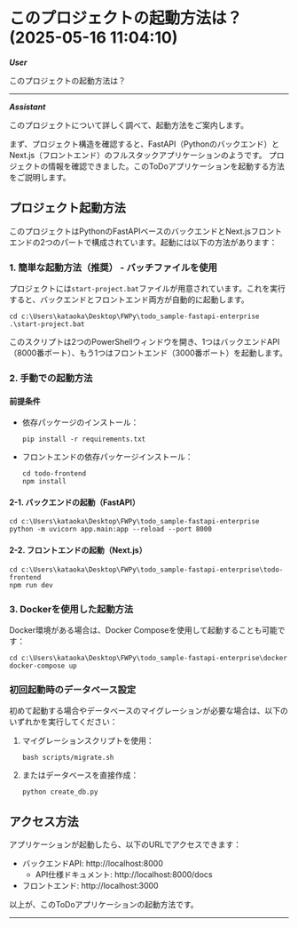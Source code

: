 <!-- Generated by SpecStory -->

# このプロジェクトの起動方法は？ (2025-05-16 11:04:10)

_**User**_

このプロジェクトの起動方法は？

---

_**Assistant**_

このプロジェクトについて詳しく調べて、起動方法をご案内します。

まず、プロジェクト構造を確認すると、FastAPI（Pythonのバックエンド）とNext.js（フロントエンド）のフルスタックアプリケーションのようです。 プロジェクトの情報を確認できました。このToDoアプリケーションを起動する方法をご説明します。

## プロジェクト起動方法

このプロジェクトはPythonのFastAPIベースのバックエンドとNext.jsフロントエンドの2つのパートで構成されています。起動には以下の方法があります：

### 1. 簡単な起動方法（推奨） - バッチファイルを使用

プロジェクトには`start-project.bat`ファイルが用意されています。これを実行すると、バックエンドとフロントエンド両方が自動的に起動します。

```
cd c:\Users\kataoka\Desktop\FWPy\todo_sample-fastapi-enterprise
.\start-project.bat
```

このスクリプトは2つのPowerShellウィンドウを開き、1つはバックエンドAPI（8000番ポート）、もう1つはフロントエンド（3000番ポート）を起動します。

### 2. 手動での起動方法

#### 前提条件
- 依存パッケージのインストール：
  ```
  pip install -r requirements.txt
  ```
- フロントエンドの依存パッケージインストール：
  ```
  cd todo-frontend
  npm install
  ```

#### 2-1. バックエンドの起動（FastAPI）
```
cd c:\Users\kataoka\Desktop\FWPy\todo_sample-fastapi-enterprise
python -m uvicorn app.main:app --reload --port 8000
```

#### 2-2. フロントエンドの起動（Next.js）
```
cd c:\Users\kataoka\Desktop\FWPy\todo_sample-fastapi-enterprise\todo-frontend
npm run dev
```

### 3. Dockerを使用した起動方法

Docker環境がある場合は、Docker Composeを使用して起動することも可能です：

```
cd c:\Users\kataoka\Desktop\FWPy\todo_sample-fastapi-enterprise\docker
docker-compose up
```

### 初回起動時のデータベース設定

初めて起動する場合やデータベースのマイグレーションが必要な場合は、以下のいずれかを実行してください：

1. マイグレーションスクリプトを使用：
   ```
   bash scripts/migrate.sh
   ```

2. またはデータベースを直接作成：
   ```
   python create_db.py
   ```

## アクセス方法

アプリケーションが起動したら、以下のURLでアクセスできます：

- バックエンドAPI: http://localhost:8000
  - API仕様ドキュメント: http://localhost:8000/docs
- フロントエンド: http://localhost:3000

以上が、このToDoアプリケーションの起動方法です。

---

